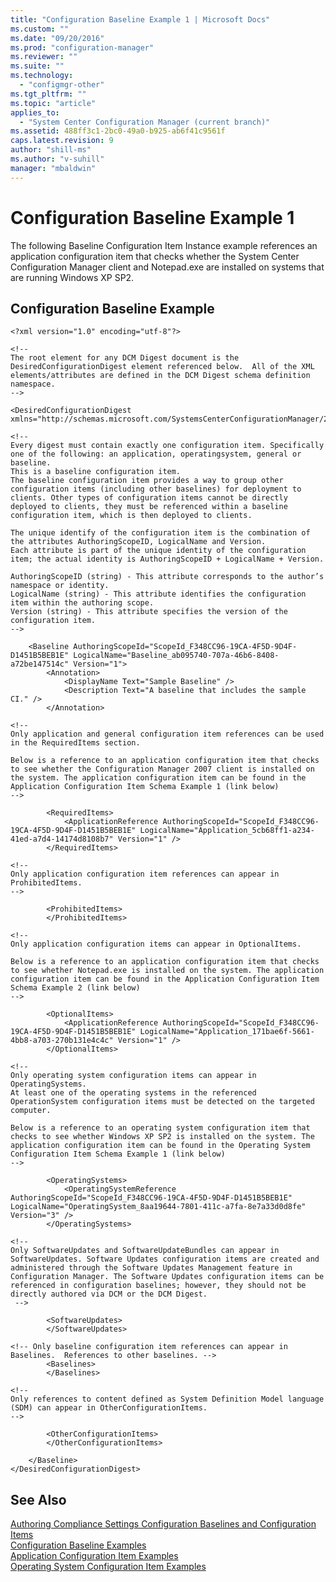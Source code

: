 ```yaml
---
title: "Configuration Baseline Example 1 | Microsoft Docs"
ms.custom: ""
ms.date: "09/20/2016"
ms.prod: "configuration-manager"
ms.reviewer: ""
ms.suite: ""
ms.technology:
  - "configmgr-other"
ms.tgt_pltfrm: ""
ms.topic: "article"
applies_to:
  - "System Center Configuration Manager (current branch)"
ms.assetid: 488ff3c1-2bc0-49a0-b925-ab6f41c9561f
caps.latest.revision: 9
author: "shill-ms"
ms.author: "v-suhill"
manager: "mbaldwin"
---
```

# Configuration Baseline Example 1
The following Baseline Configuration Item Instance example references an application configuration item that checks whether the System Center Configuration Manager client and Notepad.exe are installed on systems that are running Windows XP SP2.  

## Configuration Baseline Example  

```  
<?xml version="1.0" encoding="utf-8"?>  

<!--   
The root element for any DCM Digest document is the DesiredConfigurationDigest element referenced below.  All of the XML elements/attributes are defined in the DCM Digest schema definition namespace.  
-->  

<DesiredConfigurationDigest xmlns="http://schemas.microsoft.com/SystemsCenterConfigurationManager/2006/03/24/DesiredConfiguration">  

<!--   
Every digest must contain exactly one configuration item. Specifically one of the following: an application, operatingsystem, general or baseline.  
This is a baseline configuration item.  
The baseline configuration item provides a way to group other configuration items (including other baselines) for deployment to clients. Other types of configuration items cannot be directly deployed to clients, they must be referenced within a baseline configuration item, which is then deployed to clients.  

The unique identify of the configuration item is the combination of the attributes AuthoringScopeID, LogicalName and Version.   
Each attribute is part of the unique identity of the configuration item; the actual identity is AuthoringScopeID + LogicalName + Version.  

AuthoringScopeID (string) - This attribute corresponds to the author’s namespace or identity.  
LogicalName (string) - This attribute identifies the configuration item within the authoring scope.  
Version (string) - This attribute specifies the version of the configuration item.  
-->  

    <Baseline AuthoringScopeId="ScopeId_F348CC96-19CA-4F5D-9D4F-D1451B5BEB1E" LogicalName="Baseline_ab095740-707a-46b6-8408-a72be147514c" Version="1">  
        <Annotation>  
            <DisplayName Text="Sample Baseline" />  
            <Description Text="A baseline that includes the sample CI." />  
        </Annotation>  

<!--  
Only application and general configuration item references can be used in the RequiredItems section.  

Below is a reference to an application configuration item that checks to see whether the Configuration Manager 2007 client is installed on the system. The application configuration item can be found in the Application Configuration Item Schema Example 1 (link below)  
-->  

        <RequiredItems>  
            <ApplicationReference AuthoringScopeId="ScopeId_F348CC96-19CA-4F5D-9D4F-D1451B5BEB1E" LogicalName="Application_5cb68ff1-a234-41ed-a7d4-14174d8108b7" Version="1" />  
        </RequiredItems>  

<!--  
Only application configuration item references can appear in ProhibitedItems.  
-->  

        <ProhibitedItems>  
        </ProhibitedItems>  

<!--  
Only application configuration items can appear in OptionalItems.  

Below is a reference to an application configuration item that checks to see whether Notepad.exe is installed on the system. The application configuration item can be found in the Application Configuration Item Schema Example 2 (link below)  
-->  

        <OptionalItems>  
            <ApplicationReference AuthoringScopeId="ScopeId_F348CC96-19CA-4F5D-9D4F-D1451B5BEB1E" LogicalName="Application_171bae6f-5661-4bb8-a703-270b131e4c4c" Version="1" />  
        </OptionalItems>  

<!--  
Only operating system configuration items can appear in OperatingSystems.    
At least one of the operating systems in the referenced OperationSystem configuration items must be detected on the targeted computer.  

Below is a reference to an operating system configuration item that checks to see whether Windows XP SP2 is installed on the system. The application configuration item can be found in the Operating System Configuration Item Schema Example 1 (link below)  
-->  

        <OperatingSystems>  
            <OperatingSystemReference AuthoringScopeId="ScopeId_F348CC96-19CA-4F5D-9D4F-D1451B5BEB1E" LogicalName="OperatingSystem_8aa19644-7801-411c-a7fa-8e7a33d0d8fe" Version="3" />  
        </OperatingSystems>  

<!--   
Only SoftwareUpdates and SoftwareUpdateBundles can appear in SoftwareUpdates. Software Updates configuration items are created and administered through the Software Updates Management feature in Configuration Manager. The Software Updates configuration items can be referenced in configuration baselines; however, they should not be directly authored via DCM or the DCM Digest.  
 -->  

        <SoftwareUpdates>  
        </SoftwareUpdates>  

<!-- Only baseline configuration item references can appear in Baselines.  References to other baselines. -->  
        <Baselines>  
        </Baselines>  

<!--  
Only references to content defined as System Definition Model language (SDM) can appear in OtherConfigurationItems.  
-->  

        <OtherConfigurationItems>  
        </OtherConfigurationItems>  

    </Baseline>  
</DesiredConfigurationDigest>  
```  

## See Also  
 [Authoring Compliance Settings Configuration Baselines and Configuration Items](../../develop/compliance/authoring-compliance-settings-configuration-baselines-and-configuration-items.md)   
 [Configuration Baseline Examples](../../develop/compliance/configuration-baseline-examples.md)   
 [Application Configuration Item Examples](../../develop/compliance/application-configuration-item-examples.md)   
 [Operating System Configuration Item Examples](../../develop/compliance/operating-system-configuration-item-examples.md)

